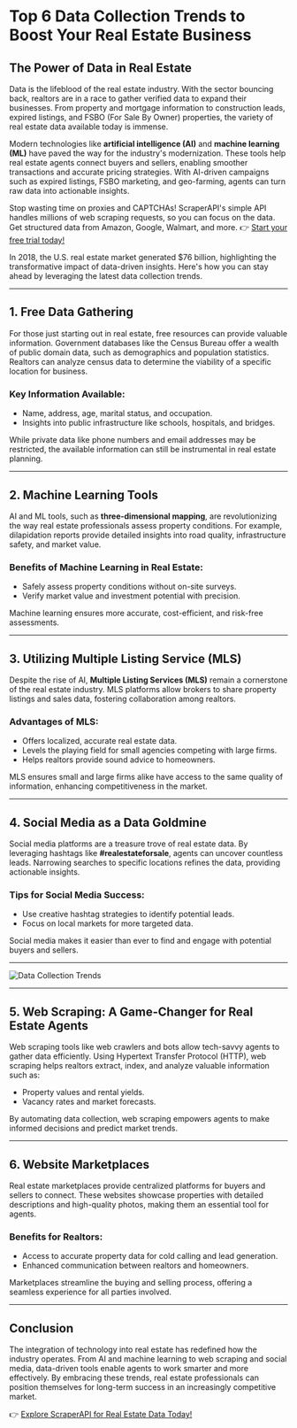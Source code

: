 # Top 6 Data Collection Trends to Boost Your Real Estate Business

## The Power of Data in Real Estate

Data is the lifeblood of the real estate industry. With the sector bouncing back, realtors are in a race to gather verified data to expand their businesses. From property and mortgage information to construction leads, expired listings, and FSBO (For Sale By Owner) properties, the variety of real estate data available today is immense.

Modern technologies like **artificial intelligence (AI)** and **machine learning (ML)** have paved the way for the industry's modernization. These tools help real estate agents connect buyers and sellers, enabling smoother transactions and accurate pricing strategies. With AI-driven campaigns such as expired listings, FSBO marketing, and geo-farming, agents can turn raw data into actionable insights.

Stop wasting time on proxies and CAPTCHAs! ScraperAPI's simple API handles millions of web scraping requests, so you can focus on the data. Get structured data from Amazon, Google, Walmart, and more. 👉 [Start your free trial today!](https://bit.ly/Scraperapi)

In 2018, the U.S. real estate market generated $76 billion, highlighting the transformative impact of data-driven insights. Here's how you can stay ahead by leveraging the latest data collection trends.

---

## 1. Free Data Gathering

For those just starting out in real estate, free resources can provide valuable information. Government databases like the Census Bureau offer a wealth of public domain data, such as demographics and population statistics. Realtors can analyze census data to determine the viability of a specific location for business.

### Key Information Available:
- Name, address, age, marital status, and occupation.
- Insights into public infrastructure like schools, hospitals, and bridges.

While private data like phone numbers and email addresses may be restricted, the available information can still be instrumental in real estate planning.

---

## 2. Machine Learning Tools

AI and ML tools, such as **three-dimensional mapping**, are revolutionizing the way real estate professionals assess property conditions. For example, dilapidation reports provide detailed insights into road quality, infrastructure safety, and market value.

### Benefits of Machine Learning in Real Estate:
- Safely assess property conditions without on-site surveys.
- Verify market value and investment potential with precision.

Machine learning ensures more accurate, cost-efficient, and risk-free assessments.

---

## 3. Utilizing Multiple Listing Service (MLS)

Despite the rise of AI, **Multiple Listing Services (MLS)** remain a cornerstone of the real estate industry. MLS platforms allow brokers to share property listings and sales data, fostering collaboration among realtors.

### Advantages of MLS:
- Offers localized, accurate real estate data.
- Levels the playing field for small agencies competing with large firms.
- Helps realtors provide sound advice to homeowners.

MLS ensures small and large firms alike have access to the same quality of information, enhancing competitiveness in the market.

---

## 4. Social Media as a Data Goldmine

Social media platforms are a treasure trove of real estate data. By leveraging hashtags like **#realestateforsale**, agents can uncover countless leads. Narrowing searches to specific locations refines the data, providing actionable insights.

### Tips for Social Media Success:
- Use creative hashtag strategies to identify potential leads.
- Focus on local markets for more targeted data.

Social media makes it easier than ever to find and engage with potential buyers and sellers.

---

![Data Collection Trends](https://outsourceworkers.com.au/wp-content/uploads/2021/12/Data-Collection-Trends.jpg)

---

## 5. Web Scraping: A Game-Changer for Real Estate Agents

Web scraping tools like web crawlers and bots allow tech-savvy agents to gather data efficiently. Using Hypertext Transfer Protocol (HTTP), web scraping helps realtors extract, index, and analyze valuable information such as:

- Property values and rental yields.
- Vacancy rates and market forecasts.

By automating data collection, web scraping empowers agents to make informed decisions and predict market trends.

---

## 6. Website Marketplaces

Real estate marketplaces provide centralized platforms for buyers and sellers to connect. These websites showcase properties with detailed descriptions and high-quality photos, making them an essential tool for agents.

### Benefits for Realtors:
- Access to accurate property data for cold calling and lead generation.
- Enhanced communication between realtors and homeowners.

Marketplaces streamline the buying and selling process, offering a seamless experience for all parties involved.

---

## Conclusion

The integration of technology into real estate has redefined how the industry operates. From AI and machine learning to web scraping and social media, data-driven tools enable agents to work smarter and more effectively. By embracing these trends, real estate professionals can position themselves for long-term success in an increasingly competitive market.

👉 [Explore ScraperAPI for Real Estate Data Today!](https://bit.ly/Scraperapi)
